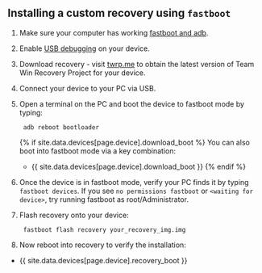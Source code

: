 ## Installing a custom recovery using `fastboot`

1. Make sure your computer has working [fastboot and adb](adb_fastboot_guide.html).
2. Enable [USB debugging](adb_fastboot_guide.html#setting-up-adb) on your device.
3. Download recovery - visit [twrp.me](https://twrp.me/Devices/) to obtain the latest version of Team Win Recovery Project for your device.
4. Connect your device to your PC via USB.
5. Open a terminal on the PC and boot the device to fastboot mode by typing:

        adb reboot bootloader

    {% if site.data.devices[page.device].download_boot %}
    You can also boot into fastboot mode via a key combination:
    
    * {{ site.data.devices[page.device].download_boot }}
    {% endif %}
6. Once the device is in fastboot mode, verify your PC finds it by typing `fastboot devices`.
   If you see `no permissions fastboot` or `<waiting for device>`, try running fastboot as root/Administrator.
7. Flash recovery onto your device:

        fastboot flash recovery your_recovery_img.img

8. Now reboot into recovery to verify the installation:
* {{ site.data.devices[page.device].recovery_boot }}
